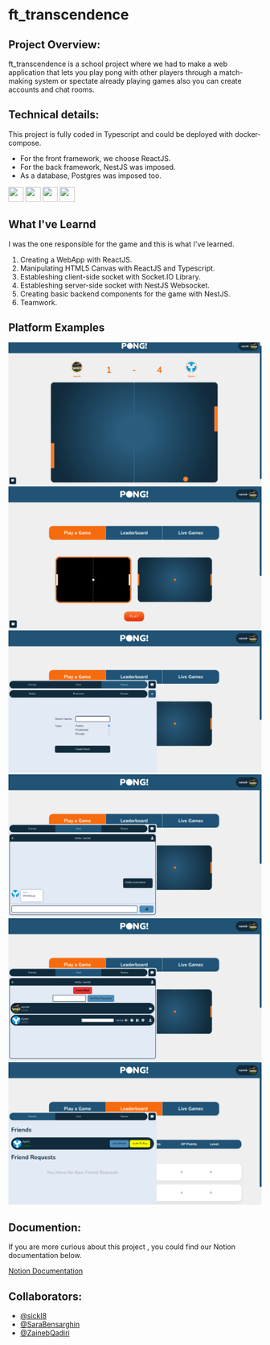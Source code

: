 # ft_transcendence

## Project Overview:

ft_transcendence is a school project where we had to make a web application that lets you play pong with other players through a match-making system or spectate already playing games also you can create accounts and chat rooms.

## Technical details:

This project is fully coded in Typescript and could be deployed with docker-compose.

- For the front framework, we choose ReactJS.
- For the back framework, NestJS was imposed.
- As a database, Postgres was imposed too.

<p float="left">
  <img src="https://cdn.iconscout.com/icon/free/png-512/typescript-1174965.png" width="30px" height="30px">
  <img src="https://upload.wikimedia.org/wikipedia/commons/2/29/Postgresql_elephant.svg" width="30px" height="30px">
  <img src="https://upload.wikimedia.org/wikipedia/commons/thumb/a/a7/React-icon.svg/242px-React-icon.svg.png" width="30px" height="30px">
  <img src="https://docs.nestjs.com/assets/logo-small.svg" width="30px" height="30px"> 
</p>

## What I've Learnd

I was the one responsible for the game and this is what I've learned.

1. Creating a WebApp with ReactJS.
2. Manipulating HTML5 Canvas with ReactJS and Typescript.
3. Estableshing client-side socket with Socket.IO Library.
4. Estableshing server-side socket with NestJS Websocket.
5. Creating basic backend components for the game with NestJS.
6. Teamwork.

## Platform Examples

![](./Figures/Figure%2001.png)
![](./Figures/Figure%2002.png)
![](./Figures/Figure%2003.png)
![](./Figures/Figure%2004.png)
![](./Figures/Figure%2005.png)
![](./Figures/Figure%2006.png)

## Documention:

If you are more curious about this project , you could find our Notion documentation below.

[Notion Documentation](https://earthy-mandarin-bcd.notion.site/ft_transcendence-4c0eab9f7e3a4a95a6b2f402518c294c)

## Collaborators:

- [@sickl8](https://github.com/sickl8)
- [@SaraBensarghin](https://github.com/sbensarg)
- [@ZainebQadiri](https://github.com/Zqadiri)
